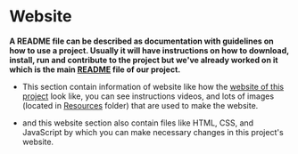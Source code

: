# Website
**A README file can be described as documentation with guidelines on how to use a project. 
Usually it will have instructions on how to download, install, run and contribute to the project but we've already worked on it which is the main [README](https://github.com/SaptarshiSarkar12/Drifty/blob/master/README.md) file of our project.**

- This section contain information of website like how the [website of this project](https://saptarshisarkar12.github.io/Drifty/) look like, you can see instructions videos, 
and lots of images (located in [Resources](https://github.com/SaptarshiSarkar12/Drifty/tree/master/Website/Resources) folder) that are used to make the website.


- and this website section also contain files like HTML, CSS, and JavaScript by which you can make necessary changes in this project's website.

